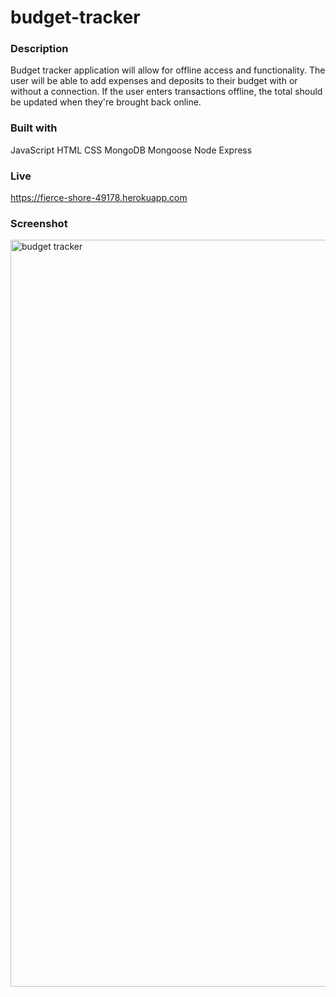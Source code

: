 # budget-tracker

### Description
 Budget tracker application will allow for offline access and functionality. The user will be able to add expenses and deposits to their budget with or without a connection. If the user enters transactions offline, the total should be updated when they're brought back online.

### Built with 
 JavaScript
 HTML
 CSS
 MongoDB
 Mongoose
 Node
 Express

### Live 
https://fierce-shore-49178.herokuapp.com

### Screenshot
<img width="1195" alt="budget tracker" src="https://user-images.githubusercontent.com/39867916/142139235-e47a3347-15a6-421c-9715-16e090ab6169.png">
